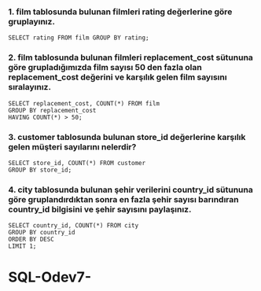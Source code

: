 ### 1. film tablosunda bulunan filmleri rating değerlerine göre gruplayınız.

``` 
SELECT rating FROM film GROUP BY rating; 

``` 



### 2. film tablosunda bulunan filmleri replacement_cost sütununa göre grupladığımızda film sayısı 50 den fazla olan replacement_cost değerini ve karşılık gelen film sayısını sıralayınız.

``` 
SELECT replacement_cost, COUNT(*) FROM film 
GROUP BY replacement_cost
HAVING COUNT(*) > 50;

``` 


### 3. customer tablosunda bulunan store_id değerlerine karşılık gelen müşteri sayılarını nelerdir? 

``` 
SELECT store_id, COUNT(*) FROM customer 
GROUP BY store_id;

``` 

### 4. city tablosunda bulunan şehir verilerini country_id sütununa göre gruplandırdıktan sonra en fazla şehir sayısı barındıran country_id bilgisini ve şehir sayısını paylaşınız.

``` 
SELECT country_id, COUNT(*) FROM city
GROUP BY country_id
ORDER BY DESC
LIMIT 1;

``` 





# SQL-Odev7-
